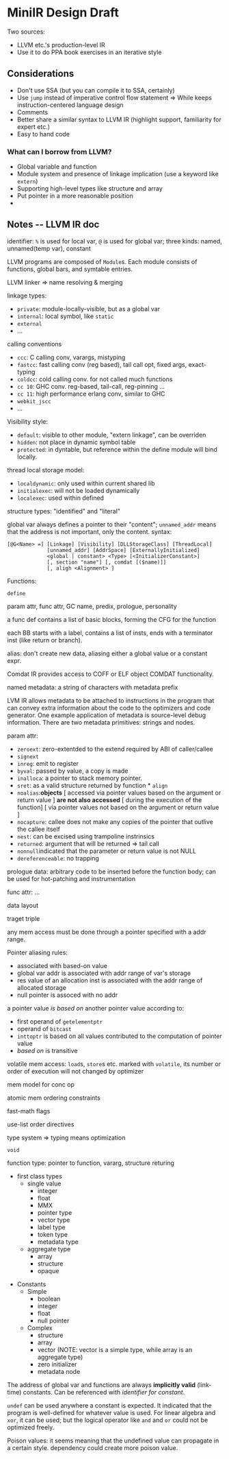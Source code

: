 # MiniIR Design Draft

Two sources:

* LLVM etc.'s production-level IR
* Use it to do PPA book exercises in an iterative style


Considerations
---

* Don't use SSA (but you can compile it to SSA, certainly)
* Use `jump` instead of imperative control flow statement => While keeps instruction-centered language design
* Comments
* Better share a similar syntax to LLVM IR (highlight support, familiarity for expert etc.)
* Easy to hand code


### What can I borrow from LLVM?

* Global variable and function
* Module system and presence of linkage implication (use a keyword like `extern`)
* Supporting high-level types like structure and array
* Put pointer in a more reasonable position
* 


Notes -- LLVM IR doc
---
identifier: `%` is used for local var, `@` is used for global var; three kinds: named, unnamed(temp var), constant

LLVM programs are composed of `Module`s. Each module consists of functions, global bars, and symtable entries.

LLVM linker => name resolving & merging

linkage types:

* `private`: module-locally-visible, but as a global var
* `internal`: local symbol, like `static`
* `external`
* ...

calling conventions

* `ccc`: C calling conv, varargs, mistyping
* `fastcc`: fast calling conv (reg based), tail call opt, fixed args, exact-typing
* `coldcc`: cold calling conv. for not called much functions
*  `cc 10`: GHC conv. reg-based, tail-call, reg-pinning ...
*  `cc 11`: high performance erlang conv, similar to GHC
*  `webkit_jscc`
*  ...

Visibility style:

* `default`: visible to other module, "extern linkage", can be overriden
* `hidden`: not place in dynamic symbol table
* `protected`: in dyntable, but reference within the define module will bind locally.


thread local storage model:

* `localdynamic`: only used within current shared lib
* `initialexec`: will not be loaded dynamically
* `localexec`: used within defined


structure types: "identified" and "literal"


global var always defines a pointer to their "content"; `unnamed_addr` means that the address is not important, only the content. syntax:

```
[@G<Name> =] [Linkage] [Visibility] [DLLStorageClass] [ThreadLocal]
             [unnamed_addr] [AddrSpace] [ExternallyInitialized]
             <global | constant> <Type> [<InitializerConstant>]
             [, section "name"] [, comdat [($name)]]
             [, aligh <Alignment> ]
```


Functions:

`define`

param attr, func attr, GC name, predix, prologue, personality

a func def contains a list of basic blocks, forming the CFG for the function


each BB starts with a label, contains a list of insts, ends with a terminator inst (like return or branch).

alias: don't create new data, aliasing either a global value or a constant expr.

Comdat IR provides access to COFF or ELF object COMDAT functionality.


named metadata: a string of characters with metadata prefix

LVM IR allows metadata to be attached to instructions in the program that can convey extra information about the code to the optimizers and code generator. One example application of metadata is source-level debug information. There are two metadata primitives: strings and nodes.

param attr:

* `zeroext`: zero-extentded to the extend required by ABI of caller/callee
* `signext`
* `inreg`: emit to register
* `byval`: passed by value, a copy is made
* `inalloca`: a pointer to stack memory pointer. 
* `sret`: as a valid structure returned by function * `align`
* `noalias`:**objects** [ accessed via pointer values based on the argument or return value ] **are not also accessed** [ during the execution of the function] [ via pointer values not based on the argument or return value ]
* `nocapture`: callee does not make any copies of the pointer that outlive the callee itself
* `nest`: can be excised using trampoline instrinsics
* `returned`: argument that will be returned => tail call
* `nonnull`indicated that the parameter or return value is not NULL
* `dereferenceable`: no trapping

prologue data: arbitrary code to be inserted before the function body; can be used for hot-patching and instrumentation


func attr: ...

data layout

traget triple

any mem access must be done through a pointer specified with a addr range.

Pointer aliasing rules:

* associated with based-on value
* global var addr is associated with addr range of var's storage
* res value of an allocation inst is associated with the addr range of allocated storage
* null pointer is assoced with no addr 

a pointer value *is based on* another pointer value according to:

* first operand of `getelementptr`
* operand of `bitcast`
* `inttoptr` is based on all values contributed to the computation of pointer value
* *based on* is transitive

volatile mem access: `load`s, `store`s etc. marked with `volatile`, its number or order of execution will not changed by optimizer

mem model for conc op

atomic mem ordering constraints

fast-math flags

use-list order directives

type system => typing means optimization

`void`

function type: pointer to function, vararg, structure returing


* first class types
    + single value
        + integer
        + float
        + MMX
        + pointer type
        + vector type
        + label type
        + token type
        + metadata type
    + aggregate type
        + array
        + structure
        + opaque
+ Constants
    + Simple
        + boolean
        + integer
        + float
        + null pointer
    + Complex
        + structure
        + array
        + vector (NOTE: vector is a simple type, while array is an aggregate type)
        + zero initializer
        + metadata node


The address of global var and functions are always **implicitly valid** (link-time) constants. Can be referenced with *identifier for constant*.

`undef` can be used anywhere a constant is expected. It indicated that the program is well-defined for whatever value is used. For linear algebra and `xor`, it can be used; but the logical operator like `and` and `or` could not be optimized freely.


Poison values: it seems meaning that the undefined value can propagate in a certain style. dependency could create more poison value.





